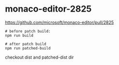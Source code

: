 # monaco-editor-2825

https://github.com/microsoft/monaco-editor/pull/2825

```
# before patch build:
npm run build

# after patch build
npm run patched-build
```

checkout dist and patched-dist dir